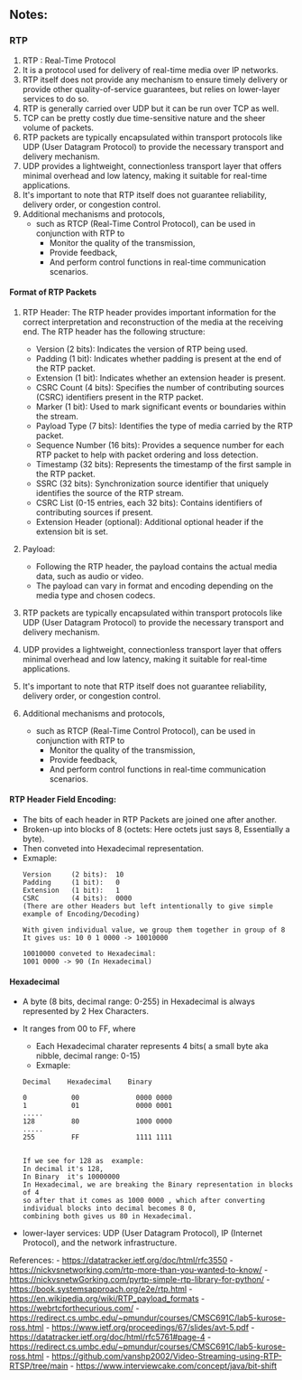 ## Notes:

### RTP
1. RTP : Real-Time Protocol
2. It is a protocol used for delivery of real-time media over IP networks.
3. RTP itself does not provide any mechanism to ensure timely 
    delivery or provide other quality-of-service guarantees, but relies
    on lower-layer services to do so.
4. RTP is generally carried over UDP but it can be run over TCP as well. 
5. TCP can be pretty costly due time-sensitive nature and the sheer volume of packets.
6. RTP packets are typically encapsulated within transport protocols like UDP (User Datagram Protocol) to provide the necessary transport and delivery mechanism. 
7. UDP provides a lightweight, connectionless transport layer that offers minimal overhead and low latency, making it suitable for real-time applications.
8. It's important to note that RTP itself does not guarantee reliability, delivery order, or congestion control. 
9. Additional mechanisms and protocols, 
    - such as RTCP (Real-Time Control Protocol), can be used in conjunction with RTP to 
        - Monitor the quality of the transmission, 
        - Provide feedback, 
        - And perform control functions in real-time communication scenarios.


#### Format of RTP Packets
1. RTP Header: The RTP header provides important information for the correct interpretation and reconstruction of the media at the receiving end. The RTP header has the following structure:
    - Version (2 bits): Indicates the version of RTP being used.
    - Padding (1 bit): Indicates whether padding is present at the end of the RTP packet.
    - Extension (1 bit): Indicates whether an extension header is present.
    - CSRC Count (4 bits): Specifies the number of contributing sources (CSRC) identifiers present in the RTP packet.
    - Marker (1 bit): Used to mark significant events or boundaries within the stream.
    - Payload Type (7 bits): Identifies the type of media carried by the RTP packet.
    - Sequence Number (16 bits): Provides a sequence number for each RTP packet to help with packet ordering and loss detection.
    - Timestamp (32 bits): Represents the timestamp of the first sample in the RTP packet.
    - SSRC (32 bits): Synchronization source identifier that uniquely identifies the source of the RTP stream.
    - CSRC List (0-15 entries, each 32 bits): Contains identifiers of contributing sources if present.
    - Extension Header (optional): Additional optional header if the extension bit is set.

2. Payload: 
    - Following the RTP header, the payload contains the actual media data, such as audio or video. 
    - The payload can vary in format and encoding depending on the media type and chosen codecs.

3. RTP packets are typically encapsulated within transport protocols like UDP (User Datagram Protocol) to provide the necessary transport and delivery mechanism. 
4. UDP provides a lightweight, connectionless transport layer that offers minimal overhead and low latency, making it suitable for real-time applications.
5. It's important to note that RTP itself does not guarantee reliability, delivery order, or congestion control. 
6. Additional mechanisms and protocols, 
    - such as RTCP (Real-Time Control Protocol), can be used in conjunction with RTP to 
        - Monitor the quality of the transmission, 
        - Provide feedback, 
        - And perform control functions in real-time communication scenarios.





#### RTP Header Field Encoding:
- The bits of each header in RTP Packets are joined one after another.
- Broken-up into blocks of 8 (octets: Here octets just says 8, Essentially a byte). 
- Then conveted into Hexadecimal representation.
- Exmaple:
    ```
    Version     (2 bits):  10
    Padding     (1 bit):   0
    Extension   (1 bit):   1
    CSRC        (4 bits):  0000
    (There are other Headers but left intentionally to give simple example of Encoding/Decoding)

    With given individual value, we group them together in group of 8
    It gives us: 10 0 1 0000 -> 10010000

   10010000 conveted to Hexadecimal:
    1001 0000 -> 90 (In Hexadecimal)
    ```

#### Hexadecimal
- A byte (8 bits, decimal range: 0-255) in Hexadecimal is always represented by 2 Hex Characters.
- It  ranges from 00 to FF, where
    - Each Hexadecimal charater represents 4 bits( a small byte aka nibble, decimal range: 0-15)
    - Exmaple:
    ```
    Decimal    Hexadecimal    Binary
    
    0           00              0000 0000
    1           01              0000 0001
    .....
    128         80              1000 0000
    .....
    255         FF              1111 1111


    If we see for 128 as  example:
    In decimal it's 128,
    In Binary  it's 10000000
    In Hexadecimal, we are breaking the Binary representation in blocks of 4
    so after that it comes as 1000 0000 , which after converting individual blocks into decimal becomes 8 0,
    combining both gives us 80 in Hexadecimal.
    ```



- lower-layer services:  UDP (User Datagram Protocol), IP (Internet Protocol), and the network infrastructure.


References:
    - https://datatracker.ietf.org/doc/html/rfc3550
    - https://nickvsnetworking.com/rtp-more-than-you-wanted-to-know/
    - https://nickvsnetwGorking.com/pyrtp-simple-rtp-library-for-python/
    - https://book.systemsapproach.org/e2e/rtp.html
    - https://en.wikipedia.org/wiki/RTP_payload_formats
    - https://webrtcforthecurious.com/
    - https://redirect.cs.umbc.edu/~pmundur/courses/CMSC691C/lab5-kurose-ross.html
    - https://www.ietf.org/proceedings/67/slides/avt-5.pdf
    - https://datatracker.ietf.org/doc/html/rfc5761#page-4
    - https://redirect.cs.umbc.edu/~pmundur/courses/CMSC691C/lab5-kurose-ross.html
    - https://github.com/vanshp2002/Video-Streaming-using-RTP-RTSP/tree/main
    - https://www.interviewcake.com/concept/java/bit-shift
